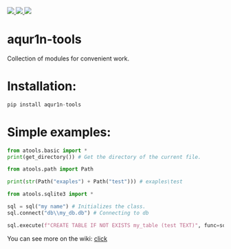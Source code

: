 <a href="https://github.com/aqur1n-lab/aqur1n-tools/blob/main/LICENSE">
    <img src="https://img.shields.io/badge/license-MIT-blue.svg"/>
</a>
<a href="https://github.com/aqur1n-lab/aqur1n-tools/blob/main/atools/__init__.py">
    <img src="https://img.shields.io/badge/version-2022.2.20-greem.svg"/>
</a>
<a href="https://github.com/aqur1n-lab/aqur1n-tools/blob/main/atools/__init__.py">
    <img src="https://img.shields.io/badge/python-3.5+-blue.svg"/>
</a>

# aqur1n-tools
Collection of modules for convenient work.

# Installation:
```python
pip install aqur1n-tools
```

# Simple examples:
```python
from atools.basic import *
print(get_directory()) # Get the directory of the current file.
```
```python
from atools.path import Path

print(str(Path("exaples") + Path("test"))) # exaples\test
```
```python
from atools.sqlite3 import *

sql = sql("my name") # Initializes the class.
sql.connect("db\\my_db.db") # Connecting to db

sql.execute(f"CREATE TABLE IF NOT EXISTS my_table (test TEXT)", func=sql.commit) # Executes the query and calls the sql.commit function
```
You can see more on the wiki: [click](https://github.com/aqur1n-lab/aqur1n-tools/wiki)
